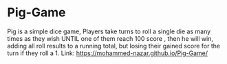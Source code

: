 # Pig-Game

Pig is a simple dice game, Players take turns to roll a single die as many times as they wish UNTIL one of them reach 100 score , then he will win, adding all roll results to a running total, but losing their gained score for the turn if they roll a 1.
 Link: https://mohammed-nazar.github.io/Pig-Game/
